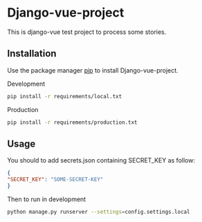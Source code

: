 # Django-vue-project

This is django-vue test project to process some stories.

## Installation

Use the package manager [pip](https://pip.pypa.io/en/stable/) to install Django-vue-project.

Development
```bash
pip install -r requirements/local.txt 
```

Production
```bash
pip install -r requirements/production.txt 
```

## Usage

You should to add secrets.json containing SECRET_KEY as follow:

```json
{
"SECRET_KEY": "SOME-SECRET-KEY"
}

```
Then to run in development

```bash
python manage.py runserver --settings=config.settings.local
```